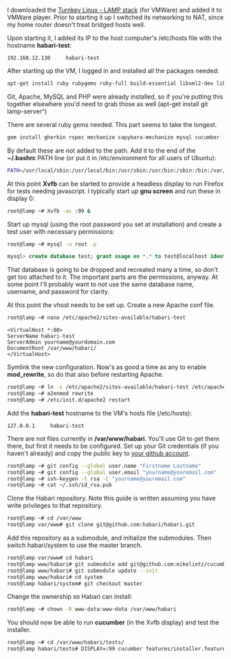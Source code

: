 I downloaded the [Turnkey Linux - LAMP stack](http://www.turnkeylinux.org/lampstack) (for VMWare) and added it to VMWare player. Prior to starting it up I switched its networking to NAT, since my home router doesn't treat bridged hosts well.


Upon starting it, I added its IP to the host computer's /etc/hosts file with the hostname **habari-test**:

```192.168.12.130     habari-test```


After starting up the VM, I logged in and installed all the packages needed:

```bash
apt-get install ruby rubygems ruby-full build-essential libxml2-dev libmysqlclient16-dev libxslt-dev firefox xvfb openjdk-6-jre
```


Git, Apache, MySQL and PHP were already installed, so if you're putting this together elsewhere you'd need to grab those as well (apt-get install git lamp-server^)


There are several ruby gems needed. This part seems to take the longest.

```bash
gem install gherkin rspec mechanize capybara-mechanize mysql cucumber 
```

By default these are not added to the path. Add it to the end of the **~/.bashrc** PATH line (or put it in /etc/environment for all users of Ubuntu):

```bash
PATH=/usr/local/sbin:/usr/local/bin:/usr/sbin:/usr/bin:/sbin:/bin:/var/lib/gems/1.8/bin
```


At this point **Xvfb** can be started to provide a headless display to run Firefox for tests needing javascript. I typically start up **gnu screen** and run these in display 0:

```bash
root@lamp ~# Xvfb -ac :99 &
```

Start up mysql (using the root password you set at installation) and create a test user with necessary permissions:

```bash
root@lamp ~# mysql -u root -p
```
```sql
mysql> create database test; grant usage on *.* to test@localhost identified by 'test'; grant all privileges on test.* to test@localhost;
```

That database is going to be dropped and recreated many a time, so don't get too attached to it. The important parts are the permissions, anyway. At some point I'll probably want to not use the same database name, username, and password for clarity.

At this point the vhost needs to be set up. Create a new Apache conf file.

```bash
root@lamp ~# nano /etc/apache2/sites-available/habari-test
```

```
<VirtualHost *:80>
ServerName habari-test
ServerAdmin yourname@yourdomain.com
DocumentRoot /var/www/habari/
</VirtualHost>
```

Symlink the new configuration. Now's as good a time as any to enable **mod_rewrite**, so do that also before restarting Apache.

```bash
root@lamp ~# ln -s /etc/apache2/sites-available/habari-test /etc/apache2/sites-enabled/habari-test
root@lamp ~# a2enmod rewrite
root@lamp ~# /etc/init.d/apache2 restart
```

Add the **habari-test** hostname to the VM's hosts file (/etc/hosts):

```127.0.0.1     habari-test```

There are not files currently in **/var/www/habari**. You'll use Git to get them there, but first it needs to be configured. Set up your Git credentials (if you haven't already) and copy the public key to [your github account](https://github.com/account/ssh).

```bash
root@lamp ~# git config --global user.name "Firstname Lastname"
root@lamp ~# git config --global user.email "yourname@youremail.com"
root@lamp ~# ssh-keygen -t rsa -C "yourname@youremail.com"
root@lamp ~# cat ~/.ssh/id_rsa.pub
```

Clone the Habari repository. Note this guide is written assuming you have write privileges to that repository.

```bash
root@lamp ~# cd /var/www
root@lamp var/www# git clone git@github.com:habari/habari.git
```

Add this repository as a submodule, and initialize the submodules. Then switch habari/system to use the master branch.

```bash
root@lamp var/www# cd habari 
root@lamp www/habari# git submodule add git@github.com:mikelietz/cucumber-for-habari.git tests
root@lamp www/habari# git submodule update --init
root@lamp www/habari# cd system
root@lamp habari/system# git checkout master 
```

Change the ownership so Habari can install:

```bash
root@lamp ~# chown -R www-data:www-data /var/www/habari
```

You should now be able to run **cucumber** (in the Xvfb display) and test the installer.

```bash
root@lamp ~# cd /var/www/habari/tests/
root@lamp habari/tests# DISPLAY=:99 cucumber features/installer.feature
```
